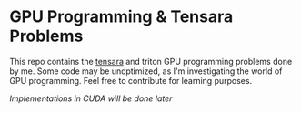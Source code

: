 # GPU Programming & Tensara Problems

This repo contains the [tensara](https://tensara.org/) and triton GPU programming problems done by me. Some code may be unoptimized, as I'm investigating the world of GPU programming. Feel free to contribute for learning purposes.

*Implementations in CUDA will be done later*